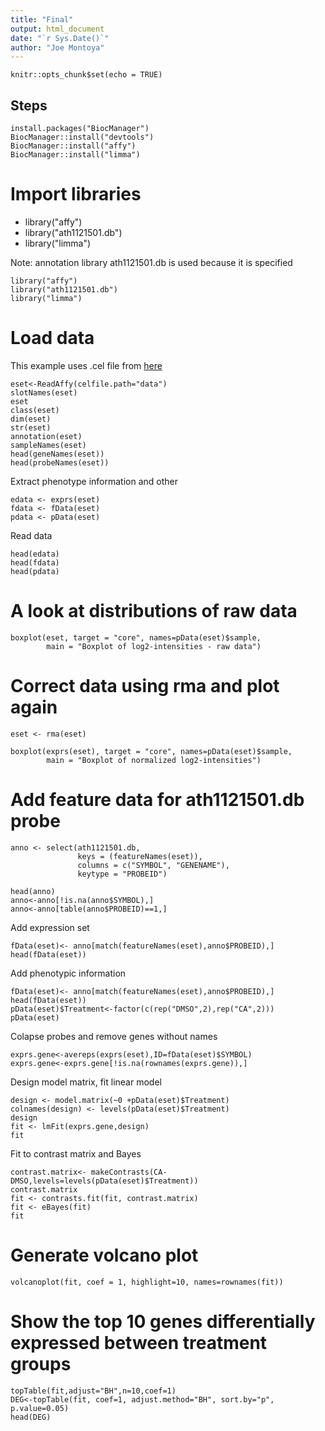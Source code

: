 ```yaml
---
title: "Final"
output: html_document
date: "`r Sys.Date()`"
author: "Joe Montoya"
---
```


```{r setup, include=FALSE}
knitr::opts_chunk$set(echo = TRUE)
```

## Steps
```{r install, echo=FALSE}
install.packages("BiocManager")
BiocManager::install("devtools")
BiocManager::install("affy")
BiocManager::install("limma")
```

# Import libraries  
- library("affy")
- library("ath1121501.db")
- library("limma")  

Note: annotation library ath1121501.db is used because it is specified

```{r libraries, include=FALSE}
library("affy")
library("ath1121501.db")
library("limma")
```

# Load data  
This example uses .cel file from [here](https://www.ebi.ac.uk/biostudies/arrayexpress/studies/E-GEOD-10323?query=mycorrhizal%20fungi)

```{r load, include=FALSE}
eset<-ReadAffy(celfile.path="data")
slotNames(eset)
eset
class(eset)
dim(eset)
str(eset)
annotation(eset)
sampleNames(eset)
head(geneNames(eset))
head(probeNames(eset))
```

Extract phenotype information and other

```{r extract, echo=FALSE}
edata <- exprs(eset)
fdata <- fData(eset)
pdata <- pData(eset)
```

Read data

```{r read, echo=FALSE}
head(edata)
head(fdata)
head(pdata)
```

# A look at distributions of raw data

```{r boxplot1, echo=FALSE}
boxplot(eset, target = "core", names=pData(eset)$sample,
        main = "Boxplot of log2-intensities - raw data")
```

# Correct data using rma and plot again

```{r rma, include=FALSE}
eset <- rma(eset)
```

```{r boxplot 2, echo=FALSE}
boxplot(exprs(eset), target = "core", names=pData(eset)$sample,
        main = "Boxplot of normalized log2-intensities")
```

# Add feature data for ath1121501.db probe

```{r feature, include=FALSE}
anno <- select(ath1121501.db,
               keys = (featureNames(eset)),
               columns = c("SYMBOL", "GENENAME"),
               keytype = "PROBEID")
```

```{r annotate, echo=FALSE}
head(anno)
anno<-anno[!is.na(anno$SYMBOL),]
anno<-anno[table(anno$PROBEID)==1,]
```

Add expression set

```{r expression, include=FALSE}
fData(eset)<- anno[match(featureNames(eset),anno$PROBEID),]
head(fData(eset))
```

Add phenotypic information

```{r add pheno, include=FALSE}
fData(eset)<- anno[match(featureNames(eset),anno$PROBEID),]
head(fData(eset))
pData(eset)$Treatment<-factor(c(rep("DMSO",2),rep("CA",2)))
pData(eset)
```

Colapse probes and remove genes without names

```{r collapse, include=FALSE}
exprs.gene<-avereps(exprs(eset),ID=fData(eset)$SYMBOL)
exprs.gene<-exprs.gene[!is.na(rownames(exprs.gene)),]
```

Design model matrix, fit linear model

```{r design fit, include=FALSE}
design <- model.matrix(~0 +pData(eset)$Treatment)
colnames(design) <- levels(pData(eset)$Treatment)
design
fit <- lmFit(exprs.gene,design)
fit
```

Fit to contrast matrix and Bayes

```{r fit again, include=FALSE}
contrast.matrix<- makeContrasts(CA-DMSO,levels=levels(pData(eset)$Treatment))
contrast.matrix
fit <- contrasts.fit(fit, contrast.matrix)
fit <- eBayes(fit)
fit
```

# Generate volcano plot

```{r volcanoplot, echo=TRUE}
volcanoplot(fit, coef = 1, highlight=10, names=rownames(fit))
```

# Show the top 10 genes differentially expressed between treatment groups

```{r other, echo=TRUE}
topTable(fit,adjust="BH",n=10,coef=1)
DEG<-topTable(fit, coef=1, adjust.method="BH", sort.by="p", p.value=0.05)
head(DEG)
```
